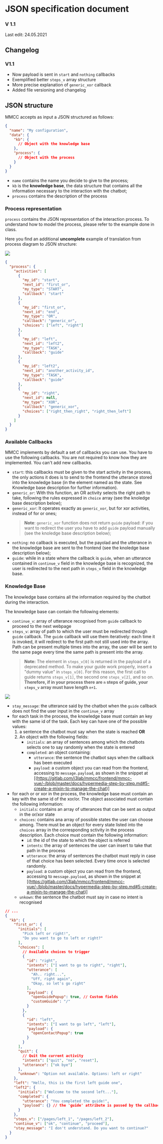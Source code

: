 # JSON specification document

### V 1.1

Last edit: 24.05.2021

## Changelog

### V1.1

- Now payload is sent in `start` and `nothing` callbacks
- Exemplified better `steps_v` array structure
- More precise explanation of `generic_xor` callback
- Added file versioning and changelog

## JSON structure

MMCC accepts as input a JSON structured as follows:

```json
{
  "name": "My configuration",
  "data": {
    "kb": {
      // Object with the knowledge base
    },
    "process": {
      // Object with the process
    }
  }
}
```

- `name` contains the name you decide to give to the process;
- `kb` is the **knowledge base**, the data structure that contains all the information necessary to the interaction with the chatbot;
- `process` contains the description of the process

### Process representation

`process` contains the JSON representation of the interaction process.
To understand how to model the process, please refer to the example done in class.

Here you find an additional **uncomplete** example of translation from process diagram to JSON structure:

![](./img/schema_doc.png)

```json
{
  "process": {
    "activities": [
      {
        "my_id": "start",
        "next_id": "first_or",
        "my_type": "START",
        "callback": "start"
      },
      {
        "my_id": "first_or",
        "next_id": "end",
        "my_type": "OR",
        "callback": "generic_or",
        "choices": ["left", "right"]
      },
      {
        "my_id": "left",
        "next_id": "left2",
        "my_type": "TASK",
        "callback": "guide"
      },
      {
        "my_id": "left2",
        "next_id": "another_activity_id",
        "my_type": "TASK",
        "callback": "guide"
      },
      {
        "my_id": "right",
        "next_id": null,
        "my_type": "XOR",
        "callback": "generic_xor",
        "choices": ["right_then_right", "right_then_left"]
      }
    ]
  }
}
```

### Available Callbacks

MMCC implements by default a set of callbacks you can use.
You have to use the following callbacks.
You are not required to know how they are implemented.
You can't add new callbacks.

- `start`: this callbacks must be given to the start activity in the process, the only actions it does is to send to the frontend the utterance stored into the knowledge base (in the element named as the state. See Knowledge base description for further information).
- `generic_or`: With this function, an OR activity selects the right path to take, following the rules expressed in `choice` array (see the knoledge base description below);
- `generic_xor`: It operates exactly as `generic_xor`, but for xor activities, instead of for or ones;
  > **Note**: `generic_xor` function does not return `guide` payload: if you want to redirect the user you have to add `guide` payload manually (see the knoledge base description below);
- `nothing`: no callback is executed, but the payolad and the utterance in the knowledge base are sent to the frontend (see the knoledge base description below);
- `guide`: while in a state where the callback is `guide`, when an utterance contained in `continue_v` field in the knowledge base is recognized, the user is redirected to the next path in `steps_v` field in the knowledge base.

### Knowledge Base

The knowledge base contains all the information required by the chatbot during the interaction.

The knowledge base can contain the following elements:

- `continue_v`: array of utterance recognised from `guide` callback to proceed to the next webpage
- `steps_v`: array of path to which the user must be redirected through `guide` callback. The `guide` callback will use them iteratively: each time it is invoked, it will redirect to the first path not still used into the array. Path can be present multiple times into the array, the user will be sent to the same page every time the same path is present into the array.
  > **Note:** The element in `steps_v[0]` is returned in the payload of a deprecated method. To make your guide work properly, insert a "dummy value" in `steps_v[0]`. For this reason, the first call to guide returns `steps_v[1]`, the second one `steps_v[2]`, and so on. **Therefore, if in your process there are `n` steps of guide, your `steps_v` array must have length `n+1`.**

![](./img/schema_doc2.jpeg)

- `stay_message`: the utterance said by the chatbot when the `guide` callback does not find the user input in the `continue_v` array
- for each task in the process, the knowledge base must contain an key with the same id of the task. Each key can have one of the possible values:
  1. a sentence the chatbot must say when the state is reached
     **OR**
  2. An object with the following fields:
     - `initials`: an array of sentences among which the chatbots selects one to say randomly when the state is entered
     - `completed`: an object containing:
       - `utterance`: the sentence the chatbot says when the callback has been executed
       - `payload`: a custom object you can read from the frontend, accessing to `message.payload`, as shown in the snippet at [(https://gitlab.com/i3lab/mmcc/frontend/mmcc-vue/-/blob/master/docs/hypermedia-step-by-step.md#5-create-a-mixin-to-manage-the-chat)]
- for each or or xor in the process, the knowledge base must contain an key with the same id of the xor/or. The object associated must contain the following information:
  - `initials`: contains an array of utterances that can be sent as output in the or/xor state
  - `choices`: contains ana array of possible states the user can choose among. There must be an object for every state listed into the `choices` array in the corresponding sctivity in the process description. Each choice must contain the following information:
    - `id`: the id of the state to which the object is referred
    - `intents`: the array of sentences the user can insert to take that path in the process
    - `utterance`: the array of sentences the chatbot must reply in case of that choice has been selected. Every time once is selected randomly.
    - `payload`: a custom object you can read from the frontend, accessing to `message.payload`, as shown in the snippet at [(https://gitlab.com/i3lab/mmcc/frontend/mmcc-vue/-/blob/master/docs/hypermedia-step-by-step.md#5-create-a-mixin-to-manage-the-chat)]
  - `unkown`: the sentence the chatbot must say in case no intent is recognised

```json
// ...
{
  "kb": {
    "first_or": {
      "initials": [
        "Pick left or right!",
        "Do you want to go to left or right?"
      ],
      "choices": [
        // Available choices to trigger
        {
          "id": "right",
          "intents": ["I want to go to right", "right"],
          "utterance": [
            "Ah.. right...",
            "Uff, right again",
            "Okay, so let's go right"
          ],
          "payload": {
            "openGuidePopup": true, // Custom fields
            "customGuide": "/"
          }
        },
        {
          "id": "left",
          "intents": ["I want to go left", "left"],
          "payload": {
            "openContactPopup": true
          }
        }
      ],
      "quit": {
        // Quit the current activity
        "intents": ["quit", "no", "reset"],
        "utterance": ["ok bye"]
      },
      "unknown": "Option not available. Options: left or right"
    },
    "left": "Hello, this is the first left guide one",
    "left2": {
      "initials": ["Welcome to the second left..."],
      "completed": {
        "utterance": "You completed the guide!",
        "payload": {} // the 'guide' attribute is passed by the callback with the correct current step
      }
    },
    "steps_v": ["/pages/left_1", "/pages/left_2"],
    "continue_v": ["ok", "continue", "proceed"],
    "stay_message": "I don't understand. Do you want to continue?"
  }
}
```
